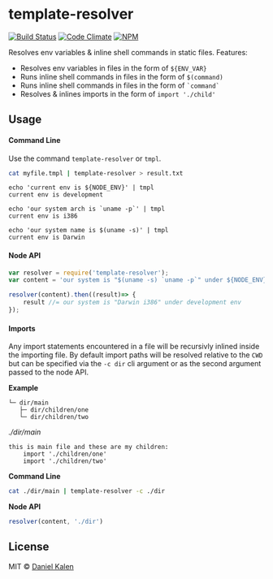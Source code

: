 # template-resolver
[![Build Status](https://travis-ci.org/danielkalen/template-resolver.svg?branch=master)](https://travis-ci.org/danielkalen/template-resolver)
[![Code Climate](https://api.codeclimate.com/v1/badges/ff8e12dbabe5bf454825/maintainability)](https://codeclimate.com/github/danielkalen/template-resolver)
[![NPM](https://img.shields.io/npm/v/template-resolver.svg)](https://npmjs.com/package/template-resolver)

Resolves env variables & inline shell commands in static files.
Features:
- Resolves env variables in files in the form of `${ENV_VAR}`
- Runs inline shell commands in files in the form of `$(command)`
- Runs inline shell commands in files in the form of `` `command` ``
- Resolves & inlines imports in the form of `import './child'`

## Usage
#### Command Line
Use the command `template-resolver` or `tmpl`.
```bash
cat myfile.tmpl | template-resolver > result.txt
```

```
echo 'current env is ${NODE_ENV}' | tmpl
current env is development

echo 'our system arch is `uname -p`' | tmpl
current env is i386

echo 'our system name is $(uname -s)' | tmpl
current env is Darwin
```


#### Node API
```javascript
var resolver = require('template-resolver');
var content = 'our system is "$(uname -s) `uname -p`" under ${NODE_ENV} env';

resolver(content).then((result)=> {
    result //= our system is "Darwin i386" under development env
});
```

#### Imports
Any import statements encountered in a file will be recursivly inlined inside the importing file. By default import paths will be resolved relative to the `CWD` but can be specified via the `-c dir` cli argument or as the second argument passed to the node API.

**Example**
```
└─ dir/main
   ├─ dir/children/one
   └─ dir/children/two
```
*./dir/main*
```
this is main file and these are my children:
    import './children/one'
    import './children/two'
```

**Command Line**
```bash
cat ./dir/main | template-resolver -c ./dir
```

**Node API**
```javascript
resolver(content, './dir')
```



## License
MIT © [Daniel Kalen](https://github.com/danielkalen)